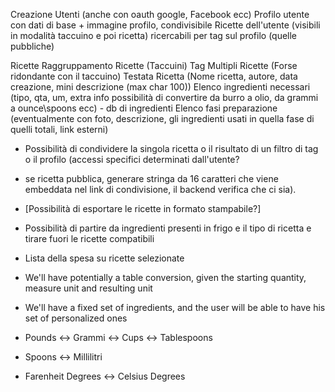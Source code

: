 Creazione Utenti (anche con oauth google, Facebook ecc)
Profilo utente con dati di base + immagine profilo, condivisibile
Ricette dell'utente (visibili in modalità taccuino e poi ricetta) ricercabili per tag sul profilo (quelle pubbliche)

Ricette
Raggruppamento Ricette (Taccuini)
Tag Multipli Ricette (Forse ridondante con il taccuino)
Testata Ricetta (Nome ricetta, autore, data creazione, mini descrizione (max char 100))
Elenco ingredienti necessari (tipo, qta, um, extra info possibilità di convertire da burro a olio, da grammi a ounce\spoons ecc) - db di ingredienti
Elenco fasi preparazione (eventualmente con foto, descrizione, gli ingredienti usati in quella fase di quelli totali, link esterni)

- Possibilità di condividere la singola ricetta o il risultato di un filtro di tag o il profilo (accessi specifici determinati dall'utente?
- se ricetta pubblica, generare stringa da 16 caratteri che viene embeddata nel link di condivisione, il backend verifica che ci sia).
- [Possibilità di esportare le ricette in formato stampabile?]
- Possibilità di partire da ingredienti presenti in frigo e il tipo di ricetta e tirare fuori le ricette compatibili
- Lista della spesa su ricette selezionate

- We'll have potentially a table conversion, given the starting quantity, measure unit and resulting unit
- We'll have a fixed set of ingredients, and the user will be able to have his set of personalized ones

- Pounds <-> Grammi <-> Cups <-> Tablespoons
- Spoons <-> Millilitri
- Farenheit Degrees <-> Celsius Degrees
